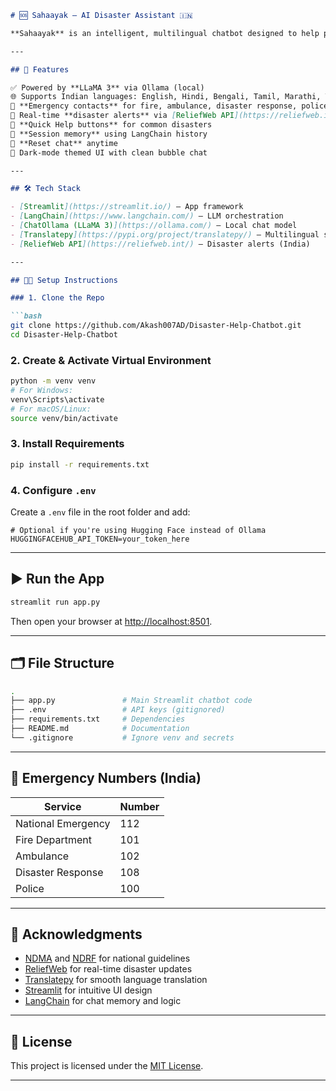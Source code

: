 ````markdown
# 🆘 Sahaayak – AI Disaster Assistant 🇮🇳

**Sahaayak** is an intelligent, multilingual chatbot designed to help people in **India** during disasters such as floods, earthquakes, fires, and cyclones. Built with **Streamlit**, **LangChain**, **LLaMA 3**, and **Translatepy**, it provides instant, localized guidance and emergency support — all in your preferred Indian language.

---

## 🚀 Features

✅ Powered by **LLaMA 3** via Ollama (local)  
🌐 Supports Indian languages: English, Hindi, Bengali, Tamil, Marathi, Telugu  
📍 **Emergency contacts** for fire, ambulance, disaster response, police  
📢 Real-time **disaster alerts** via [ReliefWeb API](https://reliefweb.int/)  
💬 **Quick Help buttons** for common disasters  
🧠 **Session memory** using LangChain history  
🔁 **Reset chat** anytime  
🎨 Dark-mode themed UI with clean bubble chat

---

## 🛠️ Tech Stack

- [Streamlit](https://streamlit.io/) – App framework  
- [LangChain](https://www.langchain.com/) – LLM orchestration  
- [ChatOllama (LLaMA 3)](https://ollama.com/) – Local chat model  
- [Translatepy](https://pypi.org/project/translatepy/) – Multilingual support  
- [ReliefWeb API](https://reliefweb.int/) – Disaster alerts (India)

---

## 🧑‍💻 Setup Instructions

### 1. Clone the Repo

```bash
git clone https://github.com/Akash007AD/Disaster-Help-Chatbot.git
cd Disaster-Help-Chatbot
````

### 2. Create & Activate Virtual Environment

```bash
python -m venv venv
# For Windows:
venv\Scripts\activate
# For macOS/Linux:
source venv/bin/activate
```

### 3. Install Requirements

```bash
pip install -r requirements.txt
```

### 4. Configure `.env`

Create a `.env` file in the root folder and add:

```env
# Optional if you're using Hugging Face instead of Ollama
HUGGINGFACEHUB_API_TOKEN=your_token_here
```

---

## ▶️ Run the App

```bash
streamlit run app.py
```

Then open your browser at [http://localhost:8501](http://localhost:8501).

---

## 🗂 File Structure

```bash
.
├── app.py               # Main Streamlit chatbot code
├── .env                 # API keys (gitignored)
├── requirements.txt     # Dependencies
├── README.md            # Documentation
└── .gitignore           # Ignore venv and secrets
```

---

## 📱 Emergency Numbers (India)

| Service            | Number |
| ------------------ | ------ |
| National Emergency | 112    |
| Fire Department    | 101    |
| Ambulance          | 102    |
| Disaster Response  | 108    |
| Police             | 100    |

---

## 🙌 Acknowledgments

* [NDMA](https://ndma.gov.in/) and [NDRF](https://ndrf.gov.in/) for national guidelines
* [ReliefWeb](https://reliefweb.int/) for real-time disaster updates
* [Translatepy](https://github.com/Animenon/translatepy) for smooth language translation
* [Streamlit](https://streamlit.io/) for intuitive UI design
* [LangChain](https://www.langchain.com/) for chat memory and logic

---

## 📜 License

This project is licensed under the [MIT License](LICENSE).

---
